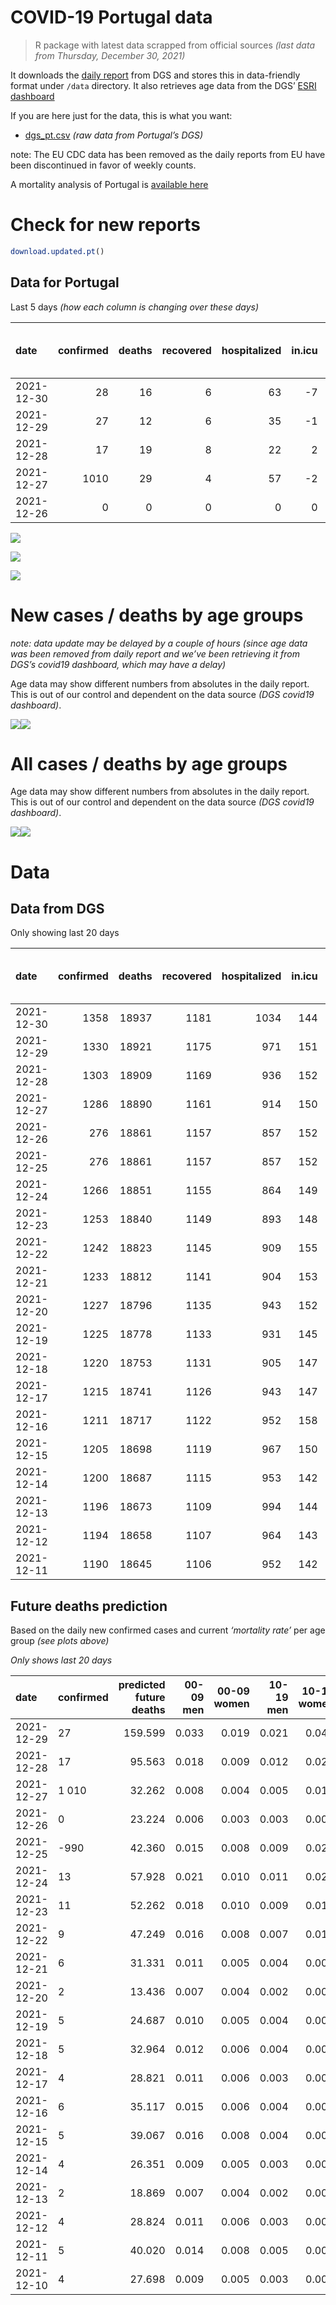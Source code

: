 COVID-19 Portugal data
================

> R package with latest data scrapped from official sources *(last data
> from Thursday, December 30, 2021)*

It downloads the [daily
report](https://covid19.min-saude.pt/relatorio-de-situacao/) from DGS
and stores this in data-friendly format under `/data` directory. It also
retrieves age data from the DGS’ [ESRI
dashboard](https://covid19.min-saude.pt/ponto-de-situacao-atual-em-portugal/)

If you are here just for the data, this is what you want:

-   [dgs\_pt.csv](raw/master/data/dgs_pt.csv) *(raw data from Portugal’s
    DGS)*

note: The EU CDC data has been removed as the daily reports from EU have
been discontinued in favor of weekly counts.

A mortality analysis of Portugal is [available
here](https://averissimo.github.io/covid19-analysis/mortality.html)

# Check for new reports

``` r
download.updated.pt()
```

## Data for Portugal

Last 5 days *(how each column is changing over these days)*

| date       | confirmed | deaths | recovered | hospitalized | in.icu | first vaccine | second vaccine | confirmed m 00-09 | confirmed w 00-09 | confirmed m 10-19 | confirmed w 10-19 | confirmed m 20-29 | confirmed w 20-29 | confirmed m 30-39 | confirmed w 30-39 | confirmed m 40-49 | confirmed w 40-49 | confirmed m 50-59 | confirmed w 50-59 | confirmed m 60-69 | confirmed w 60-69 | confirmed m 70-79 | confirmed w 70-79 | confirmed m 80+ | confirmed w 80+ | death m 00-09 | death w 00-09 | death m 10-19 | death w 10-19 | death m 20-29 | death w 20-29 | death m 30-39 | death w 30-39 | death m 40-49 | death w 40-49 | death m 50-59 | death w 50-59 | death m 60-69 | death w 60-69 | death m 70-79 | death w 70-79 | death m 80+ | death w 80+ |
|:-----------|----------:|-------:|----------:|-------------:|-------:|--------------:|---------------:|------------------:|------------------:|------------------:|------------------:|------------------:|------------------:|------------------:|------------------:|------------------:|------------------:|------------------:|------------------:|------------------:|------------------:|------------------:|------------------:|----------------:|----------------:|--------------:|--------------:|--------------:|--------------:|--------------:|--------------:|--------------:|--------------:|--------------:|--------------:|--------------:|--------------:|--------------:|--------------:|--------------:|--------------:|------------:|------------:|
| 2021-12-30 |        28 |     16 |         6 |           63 |     -7 |            NA |             NA |                NA |                NA |                NA |                NA |                NA |                NA |                NA |                NA |                NA |                NA |                NA |                NA |                NA |                NA |                NA |                NA |              NA |              NA |            NA |            NA |            NA |            NA |            NA |            NA |            NA |            NA |            NA |            NA |            NA |            NA |            NA |            NA |            NA |            NA |          NA |          NA |
| 2021-12-29 |        27 |     12 |         6 |           35 |     -1 |            NA |             NA |               766 |               848 |              1512 |              1649 |              2611 |              2759 |              2154 |              2416 |              2261 |              2798 |              1754 |              2030 |               957 |              1037 |               390 |               452 |             179 |             260 |             0 |             0 |             0 |             0 |             0 |             0 |             0 |             0 |             0 |             0 |             0 |             0 |             2 |             0 |             1 |             3 |           2 |           4 |
| 2021-12-28 |        17 |     19 |         8 |           22 |      2 |            NA |             NA |               426 |               414 |               895 |               977 |              1800 |              1830 |              1402 |              1525 |              1511 |              1769 |              1187 |              1345 |               638 |               666 |               227 |               242 |             107 |             145 |             0 |             0 |             0 |             0 |             0 |             0 |             0 |             0 |             0 |             0 |             0 |             1 |             4 |             2 |             3 |             1 |           3 |           5 |
| 2021-12-27 |      1010 |     29 |         4 |           57 |     -2 |            NA |             NA |               189 |               195 |               325 |               430 |               704 |               753 |               577 |               540 |               565 |               619 |               364 |               398 |               199 |               221 |                70 |                72 |              41 |              52 |             0 |             0 |             0 |             0 |             0 |             0 |             0 |             0 |             0 |             0 |             1 |             0 |             2 |             0 |             3 |             1 |           7 |           2 |
| 2021-12-26 |         0 |      0 |         0 |            0 |      0 |            NA |             NA |               152 |               133 |               204 |               238 |               385 |               463 |               325 |               323 |               304 |               332 |               243 |               223 |               127 |               110 |                48 |                42 |              30 |              51 |             0 |             0 |             0 |             0 |             0 |             0 |             0 |             0 |             0 |             0 |             0 |             0 |             0 |             1 |             2 |             2 |           6 |           2 |

![](README_files/figure-gfm/totals-1.svg)<!-- -->

![](README_files/figure-gfm/differential-1.svg)<!-- -->

![](README_files/figure-gfm/differential_7days-1.svg)<!-- -->

# New cases / deaths by age groups

*note: data update may be delayed by a couple of hours (since age data
was been removed from daily report and we’ve been retrieving it from
DGS’s covid19 dashboard, which may have a delay)*

Age data may show different numbers from absolutes in the daily report.
This is out of our control and dependent on the data source *(DGS
covid19 dashboard)*.

![](README_files/figure-gfm/new_cases_deaths-1.svg)<!-- -->![](README_files/figure-gfm/new_cases_deaths-2.svg)<!-- -->

# All cases / deaths by age groups

Age data may show different numbers from absolutes in the daily report.
This is out of our control and dependent on the data source *(DGS
covid19 dashboard)*.

![](README_files/figure-gfm/total_cases_deaths-1.svg)<!-- -->![](README_files/figure-gfm/total_cases_deaths-2.svg)<!-- -->

# Data

## Data from DGS

Only showing last 20 days

| date       | confirmed | deaths | recovered | hospitalized | in.icu | confirmed m 00-09 | confirmed w 00-09 | confirmed m 10-19 | confirmed w 10-19 | confirmed m 20-29 | confirmed w 20-29 | confirmed m 30-39 | confirmed w 30-39 | confirmed m 40-49 | confirmed w 40-49 | confirmed m 50-59 | confirmed w 50-59 | confirmed m 60-69 | confirmed w 60-69 | confirmed m 70-79 | confirmed w 70-79 | confirmed m 80+ | confirmed w 80+ | death m 00-09 | death w 00-09 | death m 10-19 | death w 10-19 | death m 20-29 | death w 20-29 | death m 30-39 | death w 30-39 | death m 40-49 | death w 40-49 | death m 50-59 | death w 50-59 | death m 60-69 | death w 60-69 | death m 70-79 | death w 70-79 | death m 80+ | death w 80+ | first vaccine | second vaccine |
|:-----------|----------:|-------:|----------:|-------------:|-------:|------------------:|------------------:|------------------:|------------------:|------------------:|------------------:|------------------:|------------------:|------------------:|------------------:|------------------:|------------------:|------------------:|------------------:|------------------:|------------------:|----------------:|----------------:|--------------:|--------------:|--------------:|--------------:|--------------:|--------------:|--------------:|--------------:|--------------:|--------------:|--------------:|--------------:|--------------:|--------------:|--------------:|--------------:|------------:|------------:|--------------:|---------------:|
| 2021-12-30 |      1358 |  18937 |      1181 |         1034 |    144 |                NA |                NA |                NA |                NA |                NA |                NA |                NA |                NA |                NA |                NA |                NA |                NA |                NA |                NA |                NA |                NA |              NA |              NA |            NA |            NA |            NA |            NA |            NA |            NA |            NA |            NA |            NA |            NA |            NA |            NA |            NA |            NA |            NA |            NA |          NA |          NA |            NA |             NA |
| 2021-12-29 |      1330 |  18921 |      1175 |          971 |    151 |             47019 |             45541 |             71874 |             71736 |            109246 |            110145 |             94312 |            103959 |             97954 |            118272 |             80531 |             98948 |             58125 |             63443 |             35654 |             39868 |           27879 |           54572 |             2 |             1 |             1 |             2 |             8 |             5 |            27 |            21 |           117 |            74 |           386 |           163 |          1208 |           534 |          2542 |          1551 |        5644 |        6635 |            NA |             NA |
| 2021-12-28 |      1303 |  18909 |      1169 |          936 |    152 |             46253 |             44693 |             70362 |             70087 |            106635 |            107386 |             92158 |            101543 |             95693 |            115474 |             78777 |             96918 |             57168 |             62406 |             35264 |             39416 |           27700 |           54312 |             2 |             1 |             1 |             2 |             8 |             5 |            27 |            21 |           117 |            74 |           386 |           163 |          1206 |           534 |          2541 |          1548 |        5642 |        6631 |            NA |             NA |
| 2021-12-27 |      1286 |  18890 |      1161 |          914 |    150 |             45827 |             44279 |             69467 |             69110 |            104835 |            105556 |             90756 |            100018 |             94182 |            113705 |             77590 |             95573 |             56530 |             61740 |             35037 |             39174 |           27593 |           54167 |             2 |             1 |             1 |             2 |             8 |             5 |            27 |            21 |           117 |            74 |           386 |           162 |          1202 |           532 |          2538 |          1547 |        5639 |        6626 |            NA |             NA |
| 2021-12-26 |       276 |  18861 |      1157 |          857 |    152 |             45638 |             44084 |             69142 |             68680 |            104131 |            104803 |             90179 |             99478 |             93617 |            113086 |             77226 |             95175 |             56331 |             61519 |             34967 |             39102 |           27552 |           54115 |             2 |             1 |             1 |             2 |             8 |             5 |            27 |            21 |           117 |            74 |           385 |           162 |          1200 |           532 |          2535 |          1546 |        5632 |        6624 |            NA |             NA |
| 2021-12-25 |       276 |  18861 |      1157 |          857 |    152 |             45486 |             43951 |             68938 |             68442 |            103746 |            104340 |             89854 |             99155 |             93313 |            112754 |             76983 |             94952 |             56204 |             61409 |             34919 |             39060 |           27522 |           54064 |             2 |             1 |             1 |             2 |             8 |             5 |            27 |            21 |           117 |            74 |           385 |           162 |          1200 |           531 |          2533 |          1544 |        5626 |        6622 |            NA |             NA |
| 2021-12-24 |      1266 |  18851 |      1155 |          864 |    149 |             45129 |             43567 |             68306 |             67707 |            102661 |            103225 |             89012 |             98242 |             92443 |            111882 |             76358 |             94323 |             55908 |             61079 |             34821 |             38937 |           27486 |           53997 |             2 |             1 |             1 |             2 |             8 |             5 |            27 |            21 |           117 |            74 |           385 |           162 |          1199 |           531 |          2532 |          1543 |        5624 |        6617 |            NA |             NA |
| 2021-12-23 |      1253 |  18840 |      1149 |          893 |    148 |             44631 |             43096 |             67487 |             66798 |            101182 |            101749 |             87902 |             97080 |             91375 |            110704 |             75615 |             93542 |             55504 |             60689 |             34677 |             38793 |           27423 |           53915 |             2 |             1 |             1 |             2 |             8 |             5 |            27 |            21 |           117 |            73 |           384 |           162 |          1199 |           531 |          2530 |          1542 |        5622 |        6613 |            NA |             NA |
| 2021-12-22 |      1242 |  18823 |      1145 |          909 |    155 |             44204 |             42647 |             66845 |             66101 |             99986 |            100590 |             86950 |             96208 |             90495 |            109742 |             75034 |             92923 |             55148 |             60363 |             34555 |             38650 |           27375 |           53816 |             2 |             1 |             1 |             2 |             8 |             5 |            27 |            21 |           117 |            73 |           383 |           162 |          1196 |           531 |          2527 |          1538 |        5620 |        6609 |            NA |             NA |
| 2021-12-21 |      1233 |  18812 |      1141 |          904 |    153 |             43825 |             42264 |             66322 |             65571 |             99044 |             99632 |             86156 |             95469 |             89711 |            108929 |             74518 |             92357 |             54830 |             60059 |             34444 |             38519 |           27324 |           53739 |             2 |             1 |             1 |             2 |             8 |             5 |            27 |            21 |           117 |            73 |           383 |           162 |          1194 |           531 |          2526 |          1536 |        5618 |        6605 |            NA |             NA |
| 2021-12-20 |      1227 |  18796 |      1135 |          943 |    152 |             43567 |             42020 |             66036 |             65236 |             98460 |             99053 |             85656 |             94978 |             89212 |            108406 |             74169 |             91969 |             54607 |             59842 |             34384 |             38420 |           27295 |           53679 |             2 |             1 |             1 |             2 |             8 |             5 |            27 |            21 |           117 |            73 |           383 |           162 |          1192 |           531 |          2524 |          1535 |        5612 |        6600 |            NA |             NA |
| 2021-12-19 |      1225 |  18778 |      1133 |          931 |    145 |             43407 |             41846 |             65896 |             65059 |             98193 |             98801 |             85450 |             94730 |             88989 |            108161 |             73971 |             91797 |             54528 |             59752 |             34348 |             38380 |           27280 |           53662 |             2 |             1 |             1 |             2 |             8 |             5 |            27 |            21 |           116 |            73 |           383 |           162 |          1191 |           531 |          2520 |          1534 |        5609 |        6592 |            NA |             NA |
| 2021-12-18 |      1220 |  18753 |      1131 |          905 |    147 |             43164 |             41621 |             65639 |             64797 |             97800 |             98458 |             85082 |             94404 |             88634 |            107743 |             73674 |             91542 |             54384 |             59580 |             34278 |             38308 |           27258 |           53619 |             2 |             1 |             1 |             2 |             8 |             5 |            27 |            21 |           116 |            73 |           382 |           162 |          1186 |           530 |          2517 |          1534 |        5601 |        6585 |            NA |             NA |
| 2021-12-17 |      1215 |  18741 |      1126 |          943 |    147 |             42874 |             41334 |             65344 |             64508 |             97299 |             98023 |             84670 |             93976 |             88231 |            107288 |             73387 |             91222 |             54193 |             59394 |             34203 |             38208 |           27220 |           53557 |             2 |             1 |             1 |             2 |             8 |             5 |            27 |            21 |           116 |            73 |           381 |           162 |          1184 |           530 |          2515 |          1531 |        5598 |        6584 |            NA |             NA |
| 2021-12-16 |      1211 |  18717 |      1122 |          952 |    158 |             42607 |             41064 |             65103 |             64280 |             96834 |             97643 |             84312 |             93595 |             87841 |            106876 |             73114 |             90911 |             53971 |             59180 |             34129 |             38126 |           27192 |           53512 |             2 |             1 |             1 |             2 |             8 |             5 |            27 |            21 |           116 |            73 |           380 |           160 |          1183 |           528 |          2511 |          1529 |        5592 |        6578 |            NA |             NA |
| 2021-12-15 |      1205 |  18698 |      1119 |          967 |    150 |             42263 |             40769 |             64807 |             63980 |             96388 |             97222 |             83911 |             93186 |             87475 |            106429 |             72796 |             90572 |             53738 |             58953 |             34020 |             38032 |           27159 |           53453 |             2 |             1 |             1 |             2 |             8 |             5 |            27 |            20 |           116 |            73 |           379 |           160 |          1182 |           528 |          2510 |          1528 |        5586 |        6570 |            NA |             NA |
| 2021-12-14 |      1200 |  18687 |      1115 |          953 |    142 |             41897 |             40395 |             64516 |             63649 |             95901 |             96822 |             83480 |             92707 |             87012 |            105881 |             72430 |             90147 |             53484 |             58687 |             33928 |             37920 |           27110 |           53395 |             2 |             1 |             1 |             1 |             8 |             5 |            27 |            20 |           116 |            73 |           378 |           160 |          1182 |           528 |          2507 |          1525 |        5585 |        6568 |            NA |             NA |
| 2021-12-13 |      1196 |  18673 |      1109 |          994 |    144 |             41677 |             40187 |             64336 |             63489 |             95602 |             96575 |             83174 |             92448 |             86693 |            105549 |             72221 |             89898 |             53295 |             58504 |             33846 |             37845 |           27085 |           53355 |             2 |             1 |             1 |             1 |             8 |             5 |            27 |            20 |           115 |            73 |           378 |           160 |          1180 |           528 |          2506 |          1522 |        5583 |        6563 |            NA |             NA |
| 2021-12-12 |      1194 |  18658 |      1107 |          964 |    143 |             41513 |             40013 |             64219 |             63369 |             95434 |             96416 |             83011 |             92287 |             86504 |            105358 |             72058 |             89738 |             53177 |             58401 |             33796 |             37787 |           27066 |           53319 |             2 |             1 |             1 |             1 |             8 |             5 |            27 |            20 |           115 |            72 |           378 |           160 |          1177 |           527 |          2502 |          1521 |        5580 |        6561 |            NA |             NA |
| 2021-12-11 |      1190 |  18645 |      1106 |          952 |    142 |             41258 |             39762 |             64012 |             63166 |             95079 |             96180 |             82752 |             92010 |             86161 |            105042 |             71792 |             89465 |             52988 |             58207 |             33707 |             37694 |           27038 |           53277 |             2 |             1 |             1 |             1 |             8 |             5 |            27 |            20 |           115 |            72 |           378 |           160 |          1176 |           526 |          2497 |          1520 |        5578 |        6558 |            NA |             NA |

## Future deaths prediction

Based on the daily new confirmed cases and current *‘mortality rate’*
per age group *(see plots above)*

*Only shows last 20 days*

| date       | confirmed | predicted future deaths | 00-09 men | 00-09 women | 10-19 men | 10-19 women | 20-29 men | 20-29 women | 30-39 men | 30-39 women | 40-49 men | 40-49 women | 50-59 men | 50-59 women | 60-69 men | 60-69 women | 70-79 men | 70-79 women | 80+ men | 80+ women |
|:-----------|:----------|------------------------:|----------:|------------:|----------:|------------:|----------:|------------:|----------:|------------:|----------:|------------:|----------:|------------:|----------:|------------:|----------:|------------:|--------:|----------:|
| 2021-12-29 | 27        |                 159.599 |     0.033 |       0.019 |     0.021 |       0.046 |     0.191 |       0.125 |     0.617 |       0.488 |     2.701 |       1.751 |     8.407 |       3.344 |    19.889 |       8.728 |    27.806 |      17.584 |  36.238 |    31.611 |
| 2021-12-28 | 17        |                  95.563 |     0.018 |       0.009 |     0.012 |       0.027 |     0.132 |       0.083 |     0.401 |       0.308 |     1.805 |       1.107 |     5.690 |       2.216 |    13.259 |       5.606 |    16.184 |       9.415 |  21.662 |    17.629 |
| 2021-12-27 | 1 010     |                  32.262 |     0.008 |       0.004 |     0.005 |       0.012 |     0.052 |       0.034 |     0.165 |       0.109 |     0.675 |       0.387 |     1.745 |       0.656 |     4.136 |       1.860 |     4.991 |       2.801 |   8.300 |     6.322 |
| 2021-12-26 | 0         |                  23.224 |     0.006 |       0.003 |     0.003 |       0.007 |     0.028 |       0.021 |     0.093 |       0.065 |     0.363 |       0.208 |     1.165 |       0.367 |     2.639 |       0.926 |     3.422 |       1.634 |   6.073 |     6.201 |
| 2021-12-25 | -990      |                  42.360 |     0.015 |       0.008 |     0.009 |       0.020 |     0.079 |       0.051 |     0.241 |       0.184 |     1.039 |       0.546 |     2.996 |       1.036 |     6.152 |       2.778 |     6.987 |       4.785 |   7.288 |     8.146 |
| 2021-12-24 | 13        |                  57.928 |     0.021 |       0.010 |     0.011 |       0.025 |     0.108 |       0.067 |     0.318 |       0.235 |     1.276 |       0.737 |     3.561 |       1.287 |     8.396 |       3.283 |    10.267 |       5.602 |  12.754 |     9.970 |
| 2021-12-23 | 11        |                  52.262 |     0.018 |       0.010 |     0.009 |       0.019 |     0.088 |       0.053 |     0.273 |       0.176 |     1.051 |       0.602 |     2.785 |       1.020 |     7.399 |       2.744 |     8.698 |       5.563 |   9.717 |    12.037 |
| 2021-12-22 | 9         |                  47.249 |     0.016 |       0.008 |     0.007 |       0.015 |     0.069 |       0.043 |     0.227 |       0.149 |     0.936 |       0.509 |     2.473 |       0.932 |     6.609 |       2.559 |     7.914 |       5.096 |  10.325 |     9.362 |
| 2021-12-21 | 6         |                  31.331 |     0.011 |       0.005 |     0.004 |       0.009 |     0.043 |       0.026 |     0.143 |       0.099 |     0.596 |       0.327 |     1.673 |       0.639 |     4.635 |       1.826 |     4.278 |       3.851 |   5.871 |     7.295 |
| 2021-12-20 | 2         |                  13.436 |     0.007 |       0.004 |     0.002 |       0.005 |     0.020 |       0.011 |     0.059 |       0.050 |     0.266 |       0.153 |     0.949 |       0.283 |     1.642 |       0.758 |     2.567 |       1.556 |   3.037 |     2.067 |
| 2021-12-19 | 5         |                  24.687 |     0.010 |       0.005 |     0.004 |       0.007 |     0.029 |       0.016 |     0.105 |       0.066 |     0.424 |       0.262 |     1.424 |       0.420 |     2.993 |       1.448 |     4.991 |       2.801 |   4.454 |     5.228 |
| 2021-12-18 | 5         |                  32.964 |     0.012 |       0.006 |     0.004 |       0.008 |     0.037 |       0.020 |     0.118 |       0.086 |     0.481 |       0.285 |     1.376 |       0.527 |     3.970 |       1.566 |     5.347 |       3.890 |   7.693 |     7.538 |
| 2021-12-17 | 4         |                  28.821 |     0.011 |       0.006 |     0.003 |       0.006 |     0.034 |       0.017 |     0.102 |       0.077 |     0.466 |       0.258 |     1.309 |       0.512 |     4.614 |       1.801 |     5.276 |       3.190 |   5.668 |     5.471 |
| 2021-12-16 | 6         |                  35.117 |     0.015 |       0.006 |     0.004 |       0.008 |     0.033 |       0.019 |     0.115 |       0.083 |     0.437 |       0.280 |     1.524 |       0.558 |     4.842 |       1.911 |     7.771 |       3.657 |   6.681 |     7.173 |
| 2021-12-15 | 5         |                  39.067 |     0.016 |       0.008 |     0.004 |       0.009 |     0.036 |       0.018 |     0.123 |       0.097 |     0.553 |       0.343 |     1.754 |       0.700 |     5.279 |       2.239 |     6.559 |       4.357 |   9.920 |     7.052 |
| 2021-12-14 | 4         |                  26.351 |     0.009 |       0.005 |     0.003 |       0.004 |     0.022 |       0.011 |     0.088 |       0.052 |     0.381 |       0.208 |     1.002 |       0.410 |     3.928 |       1.540 |     5.846 |       2.918 |   5.061 |     4.863 |
| 2021-12-13 | 2         |                  18.869 |     0.007 |       0.004 |     0.002 |       0.003 |     0.012 |       0.007 |     0.047 |       0.033 |     0.226 |       0.120 |     0.781 |       0.264 |     2.452 |       0.867 |     3.565 |       2.256 |   3.846 |     4.377 |
| 2021-12-12 | 4         |                  28.824 |     0.011 |       0.006 |     0.003 |       0.006 |     0.026 |       0.011 |     0.074 |       0.056 |     0.410 |       0.198 |     1.275 |       0.450 |     3.928 |       1.633 |     6.345 |       3.618 |   5.668 |     5.106 |
| 2021-12-11 | 5         |                  40.020 |     0.014 |       0.008 |     0.005 |       0.008 |     0.031 |       0.016 |     0.119 |       0.082 |     0.518 |       0.332 |     1.452 |       0.606 |     5.113 |       2.382 |     8.912 |       4.746 |   8.503 |     7.173 |
| 2021-12-10 | 4         |                  27.698 |     0.009 |       0.005 |     0.003 |       0.005 |     0.023 |       0.012 |     0.087 |       0.059 |     0.356 |       0.197 |     1.227 |       0.412 |     3.845 |       1.641 |     6.987 |       4.202 |   4.859 |     3.769 |
